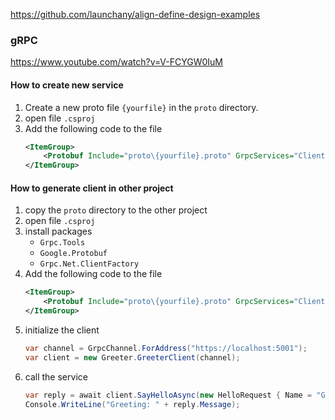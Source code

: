 ﻿https://github.com/launchany/align-define-design-examples

### gRPC
https://www.youtube.com/watch?v=V-FCYGW0IuM
#### How to create new service
1. Create a new proto file `{yourfile}` in the `proto` directory.
2. open file `.csproj`
3. Add the following code to the file
    ```xml
    <ItemGroup>
        <Protobuf Include="proto\{yourfile}.proto" GrpcServices="Client" />
    </ItemGroup>
    ```
#### How to generate client in other project
1. copy the `proto` directory to the other project
2. open file `.csproj`
3. install packages
   - `Grpc.Tools`
   - `Google.Protobuf`
   - `Grpc.Net.ClientFactory`
4. Add the following code to the file
    ```xml
    <ItemGroup>
        <Protobuf Include="proto\{yourfile}.proto" GrpcServices="Client" />
    </ItemGroup>
    ```
5. initialize the client
   ```csharp
   var channel = GrpcChannel.ForAddress("https://localhost:5001");
   var client = new Greeter.GreeterClient(channel);
   ```
6. call the service
   ```csharp
   var reply = await client.SayHelloAsync(new HelloRequest { Name = "GreeterClient" });
   Console.WriteLine("Greeting: " + reply.Message);
   ```